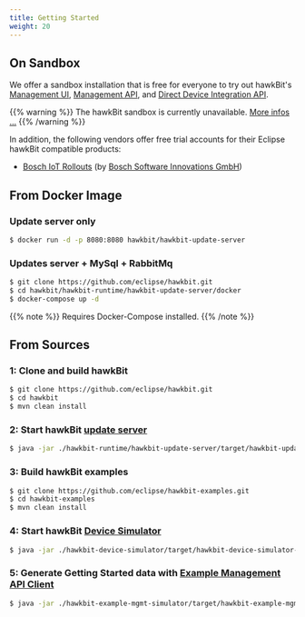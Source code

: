 ```yaml
---
title: Getting Started
weight: 20
---
```


## On Sandbox

We offer a sandbox installation that is free for everyone to try out hawkBit's [Management UI](/hawkbit/ui/), 
[Management API](/hawkbit/apis/management_api/), and [Direct Device Integration API](/hawkbit/apis/ddi_api/).

{{% warning %}}
The hawkBit sandbox is currently unavailable. [More infos ...](/hawkbit/sandbox/sandboxunavailable/)
{{% /warning %}}

In addition, the following vendors offer free trial accounts for their Eclipse hawkBit compatible products:

* [Bosch IoT Rollouts](https://www.bosch-iot-suite.com/rollouts/#plans) (by [Bosch Software Innovations GmbH](https://www.bosch-si.com/corporate/home/homepage.html))


## From Docker Image

### Update server only

```sh
$ docker run -d -p 8080:8080 hawkbit/hawkbit-update-server
```

### Updates server + MySql + RabbitMq

```sh
$ git clone https://github.com/eclipse/hawkbit.git
$ cd hawkbit/hawkbit-runtime/hawkbit-update-server/docker
$ docker-compose up -d
```
{{% note %}}
Requires Docker-Compose installed.
{{% /note %}}

## From Sources

### 1: Clone and build hawkBit
```sh
$ git clone https://github.com/eclipse/hawkbit.git
$ cd hawkbit
$ mvn clean install
```

### 2: Start hawkBit [update server](https://github.com/eclipse/hawkbit/tree/master/hawkbit-runtime/hawkbit-update-server)

```sh
$ java -jar ./hawkbit-runtime/hawkbit-update-server/target/hawkbit-update-server-#version#-SNAPSHOT.jar
```

### 3: Build hawkBit examples

```sh
$ git clone https://github.com/eclipse/hawkbit-examples.git
$ cd hawkbit-examples
$ mvn clean install
```

### 4: Start hawkBit [Device Simulator](https://github.com/eclipse/hawkbit-examples/tree/master/hawkbit-device-simulator)
```sh
$ java -jar ./hawkbit-device-simulator/target/hawkbit-device-simulator-#version#.jar
```

### 5: Generate Getting Started data with [Example Management API Client](https://github.com/eclipse/hawkbit-examples/tree/master/hawkbit-example-mgmt-simulator)

```sh
$ java -jar ./hawkbit-example-mgmt-simulator/target/hawkbit-example-mgmt-simulator-#version#.jar
```